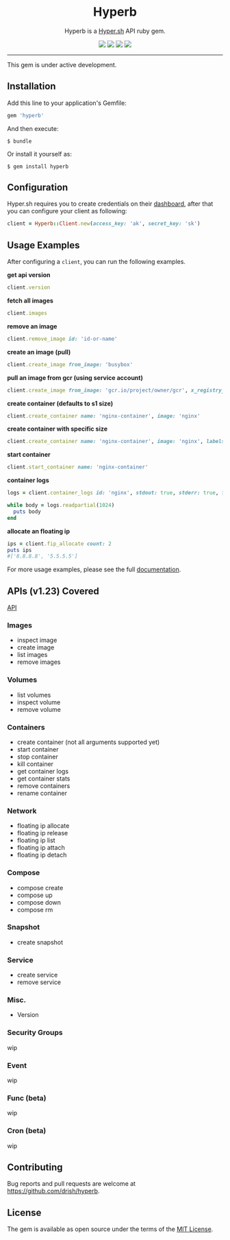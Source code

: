 <p align="center">
  <h1 align="center">Hyperb</h1>
  <p align="center">Hyperb is a <a href="https://hyper.sh">Hyper.sh</a> API ruby gem.</p>
  <p align="center">
    <a href="https://circleci.com/gh/drish/hyperb"><img src="https://circleci.com/gh/drish/hyperb.svg?style=svg"></a>
    <a href="https://github.com/drish/hyperb/blob/master/LICENSE.txt"><img src="https://img.shields.io/badge/license-MIT-blue.svg"></a>
    <a href="https://coveralls.io/github/drish/hyperb?branch=master"><img src="https://coveralls.io/repos/github/drish/hyperb/badge.svg?branch=master"></a>
		<a href="https://codeclimate.com/github/drish/hyperb"><img src="https://codeclimate.com/github/drish/hyperb/badges/gpa.svg" /></a>
  </p>
</p>

---

This gem is under active development.

## Installation

Add this line to your application's Gemfile:

```ruby
gem 'hyperb'
```

And then execute:

    $ bundle

Or install it yourself as:

    $ gem install hyperb


## Configuration

Hyper.sh requires you to create credentials on their [dashboard](https://console.hyper.sh/account/credential), after that you can configure your client as following:

```ruby
client = Hyperb::Client.new(access_key: 'ak', secret_key: 'sk')
```

## Usage Examples

After configuring a `client`, you can run the following examples.

**get api version**

```ruby
client.version
```
**fetch all images**

```ruby
client.images
```
**remove an image**

```ruby
client.remove_image id: 'id-or-name'
```
**create an image (pull)**

```ruby
client.create_image from_image: 'busybox'
```
**pull an image from gcr (using service account)**

```ruby
client.create_image from_image: 'gcr.io/project/owner/gcr', x_registry_auth: { username: '_json_key', password: File.new('./path/service-account.json'), email: 'e@e.com', serveraddress: 'https://gcr.io' }
```

**create container (defaults to s1 size)**

```ruby
client.create_container name: 'nginx-container', image: 'nginx'
```

**create container with specific size**

```ruby
client.create_container name: 'nginx-container', image: 'nginx', labels: { sh_hyper_instancetype: 'm1' }
```

**start container**

```ruby
client.start_container name: 'nginx-container'
```

**container logs**

```ruby
logs = client.container_logs id: 'nginx', stdout: true, stderr: true, follow: true

while body = logs.readpartial(1024)
  puts body
end
```

**allocate an floating ip**

```ruby
ips = client.fip_allocate count: 2
puts ips
#['8.8.8.8', '5.5.5.5']
```

For more usage examples, please see the full [documentation]().

## APIs (v1.23) Covered

[API](https://docs.hyper.sh/Reference/API/2016-04-04%20[Ver.%201.23]/index.html)

### Images

* inspect image
* create image
* list images
* remove images

### Volumes

* list volumes
* inspect volume
* remove volume

### Containers

* create container (not all arguments supported yet)
* start container
* stop container
* kill container
* get container logs
* get container stats
* remove containers
* rename container

### Network

* floating ip allocate
* floating ip release
* floating ip list
* floating ip attach
* floating ip detach

### Compose

* compose create
* compose up
* compose down
* compose rm

### Snapshot

* create snapshot

### Service

* create service
* remove service

### Misc.

* Version

### Security Groups

wip

### Event

wip

### Func (beta)

wip

### Cron (beta)

wip

## Contributing

Bug reports and pull requests are welcome at https://github.com/drish/hyperb.

## License

The gem is available as open source under the terms of the [MIT License](http://opensource.org/licenses/MIT).
